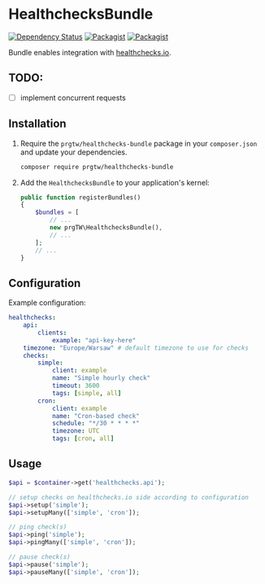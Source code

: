 # HealthchecksBundle

[![Dependency Status](https://www.versioneye.com/user/projects/59187f4ca786140047b4cd11/badge.svg?style=flat)](https://www.versioneye.com/user/projects/59187f4ca786140047b4cd11)
[![Packagist](https://img.shields.io/packagist/l/prgtw/healthchecks-bundle.svg)](https://github.com/prgTW/healthchecks-bundle)
[![Packagist](https://img.shields.io/packagist/v/prgtw/healthchecks-bundle.svg)](https://packagist.org/packages/prgtw/healthchecks-bundle)

Bundle enables integration with [healthchecks.io](https://healthchecks.io).

## TODO:
- [ ] implement concurrent requests

## Installation

1. Require the `prgtw/healthchecks-bundle` package in your `composer.json`
   and update your dependencies.
	
	```bash
	composer require prgtw/healthchecks-bundle
	```

2. Add the `HealthchecksBundle` to your application's kernel:

	```php
	public function registerBundles()
	{
		$bundles = [
			// ...
			new prgTW\HealthchecksBundle(),
			// ...
		];
		// ...
	}
	````

## Configuration

Example configuration:
```yaml
healthchecks:
    api:
        clients:
            example: "api-key-here"
    timezone: "Europe/Warsaw" # default timezone to use for checks
    checks:
    	simple:
            client: example
            name: "Simple hourly check"
            timeout: 3600
            tags: [simple, all]
        cron:
            client: example
            name: "Cron-based check"
            schedule: "*/30 * * * *"
            timezone: UTC
            tags: [cron, all]
```

## Usage

```php
$api = $container->get('healthchecks.api');

// setup checks on healthchecks.io side according to configuration
$api->setup('simple');
$api->setupMany(['simple', 'cron']);

// ping check(s)
$api->ping('simple');
$api->pingMany(['simple', 'cron']);

// pause check(s)
$api->pause('simple');
$api->pauseMany(['simple', 'cron']);
```
